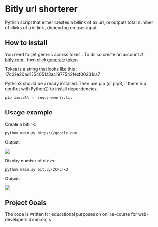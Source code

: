 # Bitly url shorterer

Python script that either creates a bitlink of an url, or outputs total number of clicks of a bitlink , depending on user input.

## How to install

You need to get generic access token . To do so create an account at [bitly.com](https://bitly.com) , then click [generate token](https://bitly.com/a/oauth_apps)

Token is a string that looks like this : 17c09e20ad155405123ac1977542fecf00231da7

Python3 should be already installed. Then use pip (or pip3, if there is a conflict with Python2) to install dependencies:

	pip install -r requirements.txt

## Usage example
Create a bitlink:

    python main.py https://google.com

Output:

![](https://s6.nofilecdn.io/g/25EeaxxH6zIjMNy6GJdxQ6EkBTBtoVCnX6bBdkoCDDcBWolVIDWBhKNqsjAVJupJ/p/Untitled.png)


Display number of clicks:

	python main.py bit.ly/2CFL4kU

Output:

![](https://i.ibb.co/CtRYzvB/ww.png)


## Project Goals
The code is written for educational purposes on online-course for web-developers dvmn.org.s